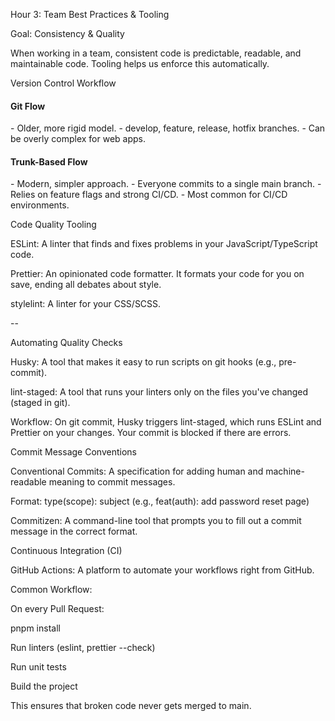 Hour 3: Team Best Practices & Tooling

Goal: Consistency & Quality

When working in a team, consistent code is predictable, readable, and maintainable code. Tooling helps us enforce this automatically.

Version Control Workflow

<div class="d-flex">
<div class="col">
<h4>Git Flow</h4>
- Older, more rigid model.
- develop, feature, release, hotfix branches.
- Can be overly complex for web apps.
</div>
<div class="col">
<h4>Trunk-Based Flow</h4>
- Modern, simpler approach.
- Everyone commits to a single main branch.
- Relies on feature flags and strong CI/CD.
- Most common for CI/CD environments.
</div>
</div>

Code Quality Tooling

ESLint: A linter that finds and fixes problems in your JavaScript/TypeScript code.

Prettier: An opinionated code formatter. It formats your code for you on save, ending all debates about style.

stylelint: A linter for your CSS/SCSS.

--

Automating Quality Checks

Husky: A tool that makes it easy to run scripts on git hooks (e.g., pre-commit).

lint-staged: A tool that runs your linters only on the files you've changed (staged in git).

Workflow: On git commit, Husky triggers lint-staged, which runs ESLint and Prettier on your changes. Your commit is blocked if there are errors.

Commit Message Conventions

Conventional Commits: A specification for adding human and machine-readable meaning to commit messages.

Format: type(scope): subject (e.g., feat(auth): add password reset page)

Commitizen: A command-line tool that prompts you to fill out a commit message in the correct format.

Continuous Integration (CI)

GitHub Actions: A platform to automate your workflows right from GitHub.

Common Workflow:

On every Pull Request:

pnpm install

Run linters (eslint, prettier --check)

Run unit tests

Build the project

This ensures that broken code never gets merged to main.
